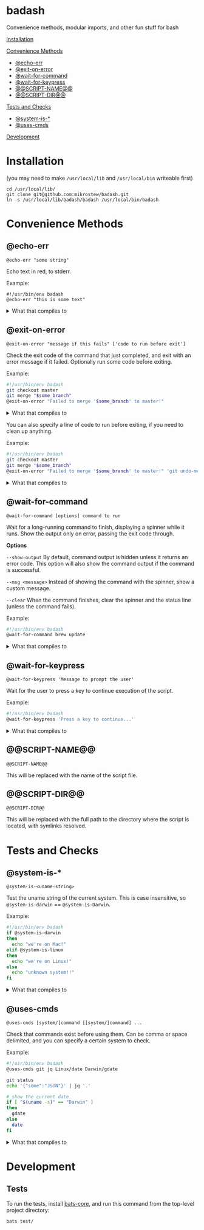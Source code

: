 # badash

Convenience methods, modular imports, and other fun stuff for bash

[Installation](#installation)

[Convenience Methods](#convenience-methods)
* [@echo-err](#echo-err)
* [@exit-on-error](#exit-on-error)
* [@wait-for-command](#wait-for-command)
* [@wait-for-keypress](#wait-for-keypress)
* [@@SCRIPT-NAME@@](#script-name)
* [@@SCRIPT-DIR@@](#script-dir)

[Tests and Checks](#tests-and-checks)
* [@system-is-\*](#system-is-)
* [@uses-cmds](#uses-cmds)

[Development](#development)

# Installation

(you may need to make `/usr/local/lib` and `/usr/local/bin` writeable first)

```
cd /usr/local/lib/
git clone git@github.com:mikrostew/badash.git
ln -s /usr/local/lib/badash/badash /usr/local/bin/badash
```

# Convenience Methods

## @echo-err

`@echo-err "some string"`

Echo text in red, to stderr.

Example:

```
#!/usr/bin/env badash
@echo-err "this is some text"
```

<details>
  <summary>What that compiles to</summary>

```bash
#!/usr/bin/env bash
gen::echo-err() {
  echo -e "\033[0;31m$*\033[0m" >&2
}
gen::echo-err "this is some text"
```
</details>


## @exit-on-error

`@exit-on-error "message if this fails" ['code to run before exit']`

Check the exit code of the command that just completed, and exit with an error message if it failed. Optionally run some code before exiting.

Example:

```bash
#!/usr/bin/env badash
git checkout master
git merge "$some_branch"
@exit-on-error "Failed to merge '$some_branch' to master!"
```

<details>
  <summary>What that compiles to</summary>

```bash
#!/usr/bin/env bash
git checkout master
git merge "$some_branch"
exit_code="$?"
if [ "$exit_code" -ne 0 ]
then
  echo "Failed to merge '$some_branch' to master!" >&2
  exit "$exit_code"
fi
```
</details>

You can also specify a line of code to run before exiting, if you need to clean up anything.

Example:

```bash
#!/usr/bin/env badash
git checkout master
git merge "$some_branch"
@exit-on-error "Failed to merge '$some_branch' to master!" 'git undo-merge-somehow'
```

<details>
  <summary>What that compiles to</summary>

```bash
#!/usr/bin/env bash
git checkout master
git merge "$some_branch"
exit_code="$?"
if [ "$exit_code" -ne 0 ]
then
  echo "Failed to merge '$some_branch' to master!" >&2
  git undo-merge-somehow
  exit "$exit_code"
fi
```
</details>


## @wait-for-command

`@wait-for-command [options] command to run`

Wait for a long-running command to finish, displaying a spinner while it runs. Show the output only on error, passing the exit code through.

**Options**

`--show-output` By default, command output is hidden unless it returns an error code. This option will also show the command output if the command is successful.

`--msg <message>` Instead of showing the command with the spinner, show a custom message.

`--clear` When the command finishes, clear the spinner and the status line (unless the command fails).

Example:

```bash
#!/usr/bin/env badash
@wait-for-command brew update
```

<details>
  <summary>What that compiles to</summary>

```bash
#!/usr/bin/env bash
COLOR_FG_BOLD_GREEN='\033[1;32m'
COLOR_FG_RED='\033[0;31m'
COLOR_RESET='\033[0m'
if [ "$(uname -s)" == 'Darwin' ]; then DATE_CMD=gdate; else DATE_CMD=date; fi
# https://invisible-island.net/ncurses/terminfo.src.html#toc-_Specials
if [ -z "$TERM" ] || [ "$TERM" = "dumb" ] || [ "$TERM" = "unknown" ]
then
  COLUMNS=80
else
  COLUMNS="$(tput cols)"
fi
# show a busy spinner while command is running
# and only show output if there is an error
gen::wait-for-command() {
  # flags
  #  --show-output (bool): always show command output
  #  --hide-args (bool): show command name, but hide arguments (for secrets and such)
  local more_args=0
  while [ "$more_args" == 0 ]
  do
    if [ "$1" == "--show-output" ]
    then
      local show_output="true"
      shift
    elif [ "$1" == "--hide-args" ]
    then
      local hide_args="true"
      shift
    else
      more_args=1
    fi
  done
  # rest of the input is the command and arguments
  if [ "$hide_args" == "true" ]
  then
    local cmd_display="$1 [args hidden]"
  else
    # make sure cmd is not too wide for the terminal
    # - 3 chars for spinner, 3 for ellipsis, 12 for time printout (estimated)
    local max_length=$(( COLUMNS - 18 ))
    local cmd_args="$*"
    if [ "${#cmd_args}" -gt "$max_length" ]
    then
      local cmd_display="${cmd_args:0:$max_length}..."
    else
      local cmd_display="$cmd_args"
    fi
  fi

  # calculate things for the output
  local spin_chars='⠋⠙⠹⠸⠼⠴⠦⠧⠇⠏' # braille dots
  local num_chars=${#spin_chars}
  #local total_length=$(( 2 + ${#cmd_display} ))

  # capture when the command was started
  local cmd_start_time=$($DATE_CMD +%s%3N)

  # start the spinner running async, and get its PID
  (
    # wait for the command to complete, showing a busy spinner
    i=0
    while :
    do
      i=$(( (i + 1) % num_chars ))
      printf "\r ${spin_chars:$i:1} ${cmd_display}" >&2
      sleep 0.1
    done
  ) & disown
  local spinner_pid="$!"

  # trap signals and kill the spinner process
  trap "kill $spinner_pid" INT TERM

  # run the command, capturing its output (both stdout and stderr)
  cmd_output="$("$@" 2>&1)"
  local exit_code="$?"

  # clear the trap, and kill the spinner process
  trap - INT TERM
  kill "$spinner_pid"

  # calculate total runtime (approx)
  local cmd_stop_time=$($DATE_CMD +%s%3N)
  local cmd_run_time=$((cmd_stop_time - cmd_start_time))

  # TODO: attempt to clean up, depending on option (doesn't always work)
  # but still check if it failed?
  #printf "\r%-${total_length}s\r" ' ' >&2

  # check that the command was successful
  if [ "$exit_code" == 0 ]
  then
    printf "\r ${COLOR_FG_BOLD_GREEN}✔${COLOR_RESET} $cmd_display (${cmd_run_time}ms)\n" >&2
    # show output if configured
    if [ "$show_output" == "true" ]; then echo "$cmd_output"; fi
  else
    printf "\r ${COLOR_FG_RED}✖${COLOR_RESET} $cmd_display (${cmd_run_time}ms)\n" >&2
    # if it fails, show the command output (in red)
    echo -e "${COLOR_FG_RED}$cmd_output${COLOR_RESET}" >&2
  fi
  # pass through the exit code of the internal command, instead of dropping it
  return "$exit_code"
}
gen::wait-for-command brew update
```
</details>


## @wait-for-keypress

`@wait-for-keypress 'Message to prompt the user'`

Wait for the user to press a key to continue execution of the script.

Example:

```bash
#!/usr/bin/env badash
@wait-for-keypress 'Press a key to continue...'
```

<details>
  <summary>What that compiles to</summary>

```bash
#!/usr/bin/env bash
echo -n 'Press a key to continue...'
read -n1 -s
```
</details>

## @@SCRIPT-NAME@@

`@@SCRIPT-NAME@@`

This will be replaced with the name of the script file.


## @@SCRIPT-DIR@@

`@@SCRIPT-DIR@@`

This will be replaced with the full path to the directory where the script is located, with symlinks resolved.


# Tests and Checks

## @system-is-*

`@system-is-<uname-string>`

Test the uname string of the current system. This is case insensitive, so `@system-is-darwin` == `@system-is-Darwin`.

Example:

```bash
#!/usr/bin/env badash
if @system-is-darwin
then
  echo "we're on Mac!"
elif @system-is-linux
then
  echo "we're on Linux!"
else
  echo "unknown system!!"
fi
```

<details>
  <summary>What that compiles to</summary>

```bash
#!/usr/bin/env bash
if [ "$(uname -s | tr '[:upper:]' '[:lower:]')" == "darwin" ]
then
  echo "we're on Mac!"
elif [ "$(uname -s | tr '[:upper:]' '[:lower:]')" == "linux" ]
then
  echo "we're on Linux!"
else
  echo "unknown system!!"
fi
```
</details>


## @uses-cmds

`@uses-cmds [system/]command [[system/]command] ... `

Check that commands exist before using them. Can be comma or space delimited, and you can specify a certain system to check.

Example:

```bash
#!/usr/bin/env badash
@uses-cmds git jq Linux/date Darwin/gdate

git status
echo '{"some":"JSON"}' | jq '.'

# show the current date
if [ "$(uname -s)" == "Darwin" ]
then
  gdate
else
  date
fi
```

<details>
  <summary>What that compiles to</summary>

```bash
#!/usr/bin/env bash
gen::req-check() {
  if [ ! $(command -v $2) ]; then
    echo "test-compile: Required command '$2' not found" >&2
    printf -v "$1" "1"
  fi
}
_gen_cmd_check_rtn=0
[ "$(uname -s)" == 'Darwin' ] && gen::req-check _gen_cmd_check_rtn gdate
[ "$(uname -s)" == 'Linux' ] && gen::req-check _gen_cmd_check_rtn date
gen::req-check _gen_cmd_check_rtn git
gen::req-check _gen_cmd_check_rtn jq
if [ "$_gen_cmd_check_rtn" != 0 ]; then exit $_gen_cmd_check_rtn; fi

git status
echo '{"some":"JSON"}' | jq '.'

# show the current date
if [ "$(uname -s)" == "Darwin" ]
then
  gdate
else
  date
fi
```
</details>



# Development

## Tests

To run the tests, install [bats-core](https://github.com/bats-core/bats-core), and run this command from the top-level project directory:

```
bats test/
```
